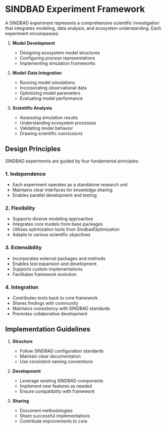 # SINDBAD Experiment Framework

A SINDBAD experiment represents a comprehensive scientific investigation that integrates modeling, data analysis, and ecosystem understanding. Each experiment encompasses:

1. **Model Development**
   - Designing ecosystem model structures
   - Configuring process representations
   - Implementing simulation frameworks

2. **Model-Data Integration**
   - Running model simulations
   - Incorporating observational data
   - Optimizing model parameters
   - Evaluating model performance

3. **Scientific Analysis**
   - Assessing simulation results
   - Understanding ecosystem processes
   - Validating model behavior
   - Drawing scientific conclusions

## Design Principles

SINDBAD experiments are guided by four fundamental principles:

### 1. Independence
- Each experiment operates as a standalone research unit
- Maintains clear interfaces for knowledge sharing
- Enables parallel development and testing

### 2. Flexibility
- Supports diverse modeling approaches
- Integrates core models from base packages
- Utilizes optimization tools from SindbadOptimization
- Adapts to various scientific objectives

### 3. Extensibility
- Incorporates external packages and methods
- Enables tool expansion and development
- Supports custom implementations
- Facilitates framework evolution

### 4. Integration
- Contributes tools back to core framework
- Shares findings with community
- Maintains consistency with SINDBAD standards
- Promotes collaborative development

## Implementation Guidelines

1. **Structure**
   - Follow SINDBAD configuration standards
   - Maintain clear documentation
   - Use consistent naming conventions

2. **Development**
   - Leverage existing SINDBAD components
   - Implement new features as needed
   - Ensure compatibility with framework

3. **Sharing**
   - Document methodologies
   - Share successful implementations
   - Contribute improvements to core



